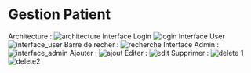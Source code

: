 # Gestion Patient
Architecture :
![architecture](https://user-images.githubusercontent.com/92646945/233733151-a0dfbb86-820e-412c-bb5e-8b6f8a184008.png)
Interface Login
![login](https://user-images.githubusercontent.com/92646945/233733176-35400734-5f86-43b1-8c05-99a42fba2b03.png)
Interface User 
![interface_user](https://user-images.githubusercontent.com/92646945/233733192-cf5c72f0-f345-4498-910a-75614fb91d3b.png)
Barre de recher :
![recherche](https://user-images.githubusercontent.com/92646945/233733207-fad7bea6-4218-49e4-809e-2c27b35888aa.png)
Interface Admin :
![interface_admin](https://user-images.githubusercontent.com/92646945/233733228-9d082d82-73aa-4c39-8ba3-804a4f00a1aa.png)
Ajouter :
![ajout](https://user-images.githubusercontent.com/92646945/233733264-5e31408c-4cf9-48ec-8a5f-102f6f8f5f40.png)
Editer :
![edit](https://user-images.githubusercontent.com/92646945/233733271-f4fb4b81-c7fb-4018-b135-ef57f92bdef9.png)
Supprimer :
![delete 1](https://user-images.githubusercontent.com/92646945/233733285-404854da-2a88-4e0b-b5cf-82ccf5618a7d.png)
![delete2](https://user-images.githubusercontent.com/92646945/233733293-ed5d839a-ca2f-452c-b55b-e737b9f92786.png)
